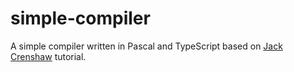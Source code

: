 # simple-compiler
A simple compiler written in Pascal and TypeScript based on [Jack Crenshaw](https://compilers.iecc.com/crenshaw) tutorial.
